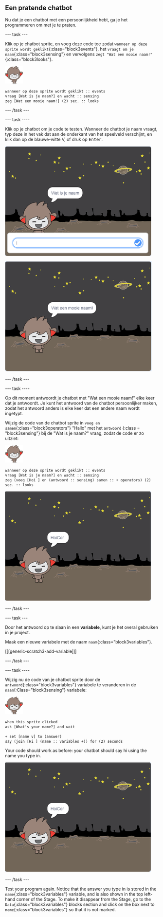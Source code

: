 ## Een pratende chatbot

Nu dat je een chatbot met een persoonlijkheid hebt, ga je het programmeren om met je te praten.

\--- task \---

Klik op je chatbot sprite, en voeg deze code toe zodat `wanneer op deze sprite wordt geklikt`{:class="block3events"}, het `vraagt om je naam`{:class="block3sensing"} en vervolgens `zegt "Wat een mooie naam!"`{:class="block3looks"}.

![nano sprite](images/nano-sprite.png)

```blocks3
wanneer op deze sprite wordt geklikt :: events
vraag [Wat is je naam?] en wacht :: sensing
zeg [Wat een mooie naam!] (2) sec. :: looks
```

\--- /task \---

\--- task \----

Klik op je chatbot om je code te testen. Wanneer de chatbot je naam vraagt, typ deze in het vak dat aan de onderkant van het speelveld verschijnt, en klik dan op de blauwe-witte V, of druk op <kbd>Enter</kbd>.

![Testing a ChatBot response](images/chatbot-ask-test1.png)

![Testing a ChatBot response](images/chatbot-ask-test2.png)

\--- /task \---

\--- task \----

Op dit moment antwoordt je chatbot met "Wat een mooie naam!" elke keer dat je antwoordt. Je kunt het antwoord van de chatbot persoonlijker maken, zodat het antwoord anders is elke keer dat een andere naam wordt ingetypt.

Wijzig de code van de chatbot sprite in `voeg en samen`{:class="block3operators"} "Hallo" met het `antwoord` {:class = "block3sensing"} bij de "Wat is je naam?" vraag, zodat de code er zo uitziet:

![nano sprite](images/nano-sprite.png)

```blocks3
wanneer op deze sprite wordt geklikt :: events
vraag [Wat is je naam?] en wacht :: sensing
zeg (voeg [Hoi ] en (antwoord :: sensing) samen :: + operators) (2) sec. :: looks
```

![Testing a personalised reply](images/chatbot-answer-test.png)

\--- /task \---

\--- task \---

Door het antwoord op te slaan in een **variabele**, kunt je het overal gebruiken in je project.

Maak een nieuwe variabele met de naam `naam`{:class="block3variables"}.

[[[generic-scratch3-add-variable]]]

\--- /task \---

\--- task \----

Wijzig nu de code van je chatbot sprite door de `antwoord`{:class="block3variables"} variabele te veranderen in de `naam`{:Class="block3sensing"} variabele:

![nano sprite](images/nano-sprite.png)

```blocks3
when this sprite clicked
ask [What's your name?] and wait

+ set [name v] to (answer)
say (join [Hi ] (name :: variables +)) for (2) seconds
```

Your code should work as before: your chatbot should say hi using the name you type in.

![Testing a personalised reply](images/chatbot-answer-test.png)

\--- /task \---

Test your program again. Notice that the answer you type in is stored in the `name`{:class="block3variables"} variable, and is also shown in the top left-hand corner of the Stage. To make it disappear from the Stage, go to the `Data`{:class="block3variables"} blocks section and click on the box next to `name`{:class="block3variables"} so that it is not marked.